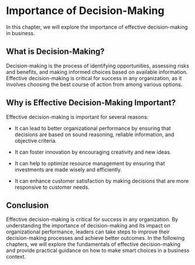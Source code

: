 Importance of Decision-Making
======================================================

In this chapter, we will explore the importance of effective decision-making in business.

What is Decision-Making?
------------------------

Decision-making is the process of identifying opportunities, assessing risks and benefits, and making informed choices based on available information. Effective decision-making is critical for success in any organization, as it involves choosing the best course of action from among various options.

Why is Effective Decision-Making Important?
-------------------------------------------

Effective decision-making is important for several reasons:

* It can lead to better organizational performance by ensuring that decisions are based on sound reasoning, reliable information, and objective criteria.

* It can foster innovation by encouraging creativity and new ideas.

* It can help to optimize resource management by ensuring that investments are made wisely and efficiently.

* It can enhance customer satisfaction by making decisions that are more responsive to customer needs.

Conclusion
----------

Effective decision-making is critical for success in any organization. By understanding the importance of decision-making and its impact on organizational performance, leaders can take steps to improve their decision-making processes and achieve better outcomes. In the following chapters, we will explore the fundamentals of effective decision-making and provide practical guidance on how to make smart choices in a business context.
